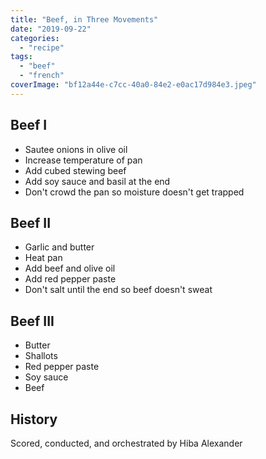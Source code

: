 ```yaml
---
title: "Beef, in Three Movements"
date: "2019-09-22"
categories: 
  - "recipe"
tags: 
  - "beef"
  - "french"
coverImage: "bf12a44e-c7cc-40a0-84e2-e0ac17d984e3.jpeg"
---
```


## Beef I

- Sautee onions in olive oil
- Increase temperature of pan
- Add cubed stewing beef
- Add soy sauce and basil at the end
- Don't crowd the pan so moisture doesn't get trapped

## Beef II

- Garlic and butter
- Heat pan
- Add beef and olive oil
- Add red pepper paste
- Don't salt until the end so beef doesn't sweat

## Beef III

- Butter
- Shallots
- Red pepper paste
- Soy sauce
- Beef

## History

Scored, conducted, and orchestrated by Hiba Alexander
